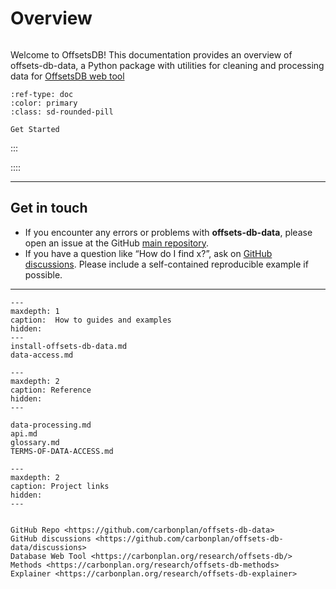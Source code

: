 # Overview

```{rubric} Offsets-DB Data

```

Welcome to OffsetsDB! This documentation provides an overview of offsets-db-data, a Python package with utilities for cleaning and processing data for [OffsetsDB web tool](https://carbonplan.org/research/offsets-db/)

```{button-ref} install-offsets-db-data
:ref-type: doc
:color: primary
:class: sd-rounded-pill

Get Started
```

:::

::::

---

## Get in touch

- If you encounter any errors or problems with **offsets-db-data**, please open an issue at the GitHub [main repository](http://github.com/carbonplan/offsets-db-data/issues).
- If you have a question like “How do I find x?”, ask on [GitHub discussions](https://github.com/carbonplan/offsets-db-data/discussions). Please include a self-contained reproducible example if possible.

---

```{toctree}
---
maxdepth: 1
caption:  How to guides and examples
hidden:
---
install-offsets-db-data.md
data-access.md
```

```{toctree}
---
maxdepth: 2
caption: Reference
hidden:
---

data-processing.md
api.md
glossary.md
TERMS-OF-DATA-ACCESS.md
```

```{toctree}
---
maxdepth: 2
caption: Project links
hidden:
---


GitHub Repo <https://github.com/carbonplan/offsets-db-data>
GitHub discussions <https://github.com/carbonplan/offsets-db-data/discussions>
Database Web Tool <https://carbonplan.org/research/offsets-db/>
Methods <https://carbonplan.org/research/offsets-db-methods>
Explainer <https://carbonplan.org/research/offsets-db-explainer>

```
